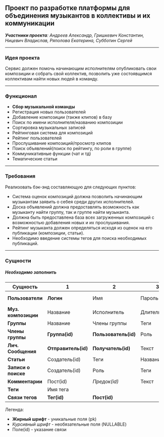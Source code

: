 ## Проект по разработке платформы для объединения музыкантов в коллективы и их коммуникации
	
_**Участники проекта**: Андреев Александр, Гришкевич Константин, Ницевич Владислав, Ряполова Екатерина, Субботин Сергей_

***

### Идея проекта

Сервис должен помочь начинающим исполнителям опубликовать свои композиции и
собрать свой коллектив, позволить уже состоявщимся коллективам найти новых людей
в команду.

***

### Функционал
* **Сбор музыкальной команды**
* Регистрация новых пользователей
* Добавление композиции (также клипов) в базу
* Поиск по имени исполнителя/названию композиции
* Сортировка музыкальных записей 
* Рейтинговая система для композиций
* Рейтинг пользователей
* Прослушивание композиций/просмотр клипов
* Поиск объявлений(поиск по рейтингу, по роли в группе)
* Коммуникативные функции (чат и тд)
* Тематические статьи

***

### Требования
Реализовать бэк-энд составляющую для следующих пунктов:
* Система оценок композиций должна позволить начинающим музыкантам заявить о себея среди
других исполнителей. 
* Доска объявлений должна предоставлять возможность как музыканту найти группу,
так и группе найти музыканта.
* Должна быть предоставлена база всех загруженных композиций с возможностью добавления новых и их прослушивания.
* Рейтинг музыканта должен определяться исходя из оценок на его публикации (композиции, статьи).
* Необходимо введение системы тегов для поиска необходимых публикаций.

***

### Сущности
##### Необходимо заполнить
| Сущность            | 1                   | 2                    | 3            | 4                | 5             | 6    | 7     | 8                | 9       |
| ------------------- | ------------------- | -------------------- | ------------ | ---------------- | ------------- | ---- | ----- | ---------------- | ------- |
| **Пользователи**    | __Логин__           | Имя                  | Пароль       | Дата регистрации | Дата рождения | Инфо | email | _Номер телефона_ | _Город_ |
| **Муз. композиции** | Название            | Исполнитель          | Длительность | Теги             |               |      |       |                  |         |
| **Группы**          | Название            | Члены группы         | Теги         |                  |               |      |       |                  |         |
| **Члены группы**    | __Группа(id)__      | __Пользователь(id)__ | Роль         |                  |               |      |       |                  |         |
| **Лич. Сообщения**  | __Отправитель(id)__ | __Получатель(id)__   | Текст        |                  |               |      |       |                  |         |
| **Статьи**          | Создатель(id)       | Теги                 | Название     | Текст            |               |      |       |                  |         |
| **Записи о поиске** | Создатель(id)       | Роль                 | Теги         |                  |               |      |       |                  |         |
| **Комментарии**     | Пост(id)            | *Предок(id)*         | Текст        |                  |               |      |       |                  |         |
| **Теги**            | Имя тега            |                      |              |                  |               |      |       |                  |         |
| **Связи тегов**     | __Тег(id)__         | __Пост(id)__         |              |                  |               |      |       |                  |         |

Легенда:
* __Жирный шрифт__ - уникальные поля (pk)
* _Курсивный шрифт_ - необязательные поля (NULLABLE)
* Поле(id) - указание связи